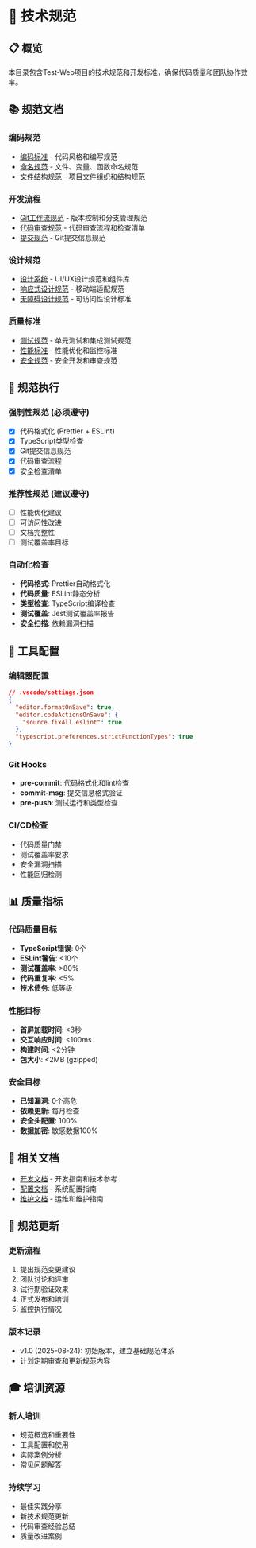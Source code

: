 # 📏 技术规范

## 📋 概览

本目录包含Test-Web项目的技术规范和开发标准，确保代码质量和团队协作效率。

## 📚 规范文档

### **编码规范**
- [编码标准](coding-standards.md) - 代码风格和编写规范
- [命名规范](naming-conventions.md) - 文件、变量、函数命名规范
- [文件结构规范](file-structure.md) - 项目文件组织和结构规范

### **开发流程**
- [Git工作流规范](git-workflow.md) - 版本控制和分支管理规范
- [代码审查规范](code-review.md) - 代码审查流程和检查清单
- [提交规范](commit-conventions.md) - Git提交信息规范

### **设计规范**
- [设计系统](design-system.md) - UI/UX设计规范和组件库
- [响应式设计规范](responsive-design.md) - 移动端适配规范
- [无障碍设计规范](accessibility-standards.md) - 可访问性设计标准

### **质量标准**
- [测试规范](testing-standards.md) - 单元测试和集成测试规范
- [性能标准](performance-standards.md) - 性能优化和监控标准
- [安全规范](security-standards.md) - 安全开发和审查规范

## 🎯 规范执行

### **强制性规范** (必须遵守)
- [x] 代码格式化 (Prettier + ESLint)
- [x] TypeScript类型检查
- [x] Git提交信息规范
- [x] 代码审查流程
- [x] 安全检查清单

### **推荐性规范** (建议遵守)
- [ ] 性能优化建议
- [ ] 可访问性改进
- [ ] 文档完整性
- [ ] 测试覆盖率目标

### **自动化检查**
- **代码格式**: Prettier自动格式化
- **代码质量**: ESLint静态分析
- **类型检查**: TypeScript编译检查
- **测试覆盖**: Jest测试覆盖率报告
- **安全扫描**: 依赖漏洞扫描

## 🔧 工具配置

### **编辑器配置**
```json
// .vscode/settings.json
{
  "editor.formatOnSave": true,
  "editor.codeActionsOnSave": {
    "source.fixAll.eslint": true
  },
  "typescript.preferences.strictFunctionTypes": true
}
```

### **Git Hooks**
- **pre-commit**: 代码格式化和lint检查
- **commit-msg**: 提交信息格式验证
- **pre-push**: 测试运行和类型检查

### **CI/CD检查**
- 代码质量门禁
- 测试覆盖率要求
- 安全漏洞扫描
- 性能回归检测

## 📊 质量指标

### **代码质量目标**
- **TypeScript错误**: 0个
- **ESLint警告**: <10个
- **测试覆盖率**: >80%
- **代码重复率**: <5%
- **技术债务**: 低等级

### **性能目标**
- **首屏加载时间**: <3秒
- **交互响应时间**: <100ms
- **构建时间**: <2分钟
- **包大小**: <2MB (gzipped)

### **安全目标**
- **已知漏洞**: 0个高危
- **依赖更新**: 每月检查
- **安全头配置**: 100%
- **数据加密**: 敏感数据100%

## 🔗 相关文档

- [开发文档](../development/README.md) - 开发指南和技术参考
- [配置文档](../configuration/README.md) - 系统配置指南
- [维护文档](../maintenance/README.md) - 运维和维护指南

## 📝 规范更新

### **更新流程**
1. 提出规范变更建议
2. 团队讨论和评审
3. 试行期验证效果
4. 正式发布和培训
5. 监控执行情况

### **版本记录**
- v1.0 (2025-08-24): 初始版本，建立基础规范体系
- 计划定期审查和更新规范内容

## 🎓 培训资源

### **新人培训**
- 规范概览和重要性
- 工具配置和使用
- 实际案例分析
- 常见问题解答

### **持续学习**
- 最佳实践分享
- 新技术规范更新
- 代码审查经验总结
- 质量改进案例
